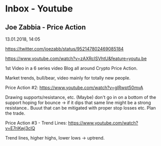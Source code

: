 # Inbox - Youtube

## Joe Zabbia - Price Action

13.01.2018, 14:05

<https://twitter.com/joezabb/status/952147802469085184>

<https://www.youtube.com/watch?v=zAXRcISVhtU&feature=youtu.be>

1st Video in a 6 series video Blog all around Crypto Price Action.

Market trends, bull/bear, video mainly for totally new people.

Price Action #2: <https://www.youtube.com/watch?v=glRwpt50mvA>

Drawing supports/resistance, etc. (Maybe) don't go in on a bottom of the support hoping for bounce -> if it dips that same line might be a strong resistance.. Buuut that can be mitigated with proper stop losses etc. Plan the trade.

Price Action #3 - Trend Lines: <https://www.youtube.com/watch?v=E7riKwj3clQ>

Trend lines, higher highs, lower lows -> uptrend.
